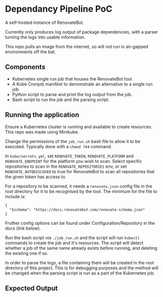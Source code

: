 # Dependancy Pipeline PoC

A self-hosted instance of RenovateBot.

Currently only produces log output of package dependencies, with a parser turning the logs into usable information.

This repo pulls an image from the internet, so will not run in air-gapped environments off the bat.

## Components
- Kubernetes single run job that houses the RenovateBot tool.
- A Kube Cronjob manifest to demonstrate an alternative to a single run job.
- Python script to parse and print the log output from the job.
- Bash script to run the job and the parsing script.

## Running the application
Ensure a Kubernetes cluster is running and available to create resources. This repo was made using Minikube.

Change the permissions of the `job_run.sh` bash file to allow it to be executed. Typically done with a `chmod 744` command.

In `kube/secrets.yml`, set `RENOVATE_TOKEN`, `RENOVATE_PLATFORM` and `RENOVATE_ENDPOINT` for the platform you wish to scan.
Select specific repositories to scan in the `RENOVATE_REPOSITORIES` env, or set `RENOVATE_AUTODISCOVER` to true for 
RenovateBot to scan all repositories that the given token has access to.

For a repository to be scanned, it needs a `renovate,json` config file in the root directory for it to be recognised by the 
tool. The minimum for the file to include is:
```
{
  "$schema": "https://docs.renovatebot.com/renovate-schema.json"
}
```
Fruther config options can be found under Configuration/Repository in the docs (link below).

Run the bash script via `./job_run.sh` and the script will run `kubectl` commands to create the job and it's resources. The
script will detect whether a job of the same name already exists before running, and deleting the existing one if so. 

In order to parse the logs, a file containing them will be created in the root directory of this project. This is for debugging 
purposes and the method will be changed when the parsing script is run as a part of the Kubernetes job.

## Expected Output
